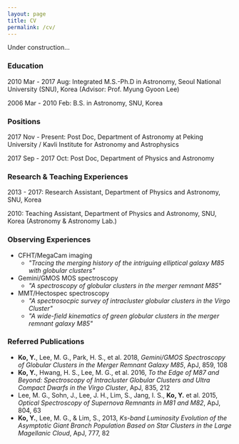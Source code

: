 ```yaml
---
layout: page
title: CV
permalink: /cv/
---
```


Under construction...

### Education
2010 Mar - 2017 Aug: Integrated M.S.-Ph.D in Astronomy, Seoul National University (SNU), Korea (Advisor: Prof. Myung Gyoon Lee)

2006 Mar - 2010 Feb: B.S. in Astronomy, SNU, Korea 

### Positions
2017 Nov - Present: Post Doc, Department of Astronomy at Peking University / Kavli Institute for Astronomy and Astrophysics

2017 Sep - 2017 Oct: Post Doc, Department of Physics and Astronomy

### Research & Teaching Experiences
2013 - 2017: Research Assistant, Department of Physics and Astronomy, SNU, Korea

2010: Teaching Assistant, Department of Physics and Astronomy, SNU, Korea (Astronomy & Astronomy Lab.)

### Observing Experiences
* CFHT/MegaCam imaging
  * _"Tracing the merging history of the intriguing elliptical galaxy M85 with globular clusters"_
* Gemini/GMOS MOS spectroscopy
  * _"A spectroscopy of globular clusters in the merger remnant M85"_
* MMT/Hectospec spectroscopy
  * _"A spectrosocpic survey of intracluster globular clusters in the Virgo Cluster"_
  * _"A wide-field kinematics of green globular clusters in the merger remnant galaxy M85"_
  
### Referred Publications
* __Ko, Y.__, Lee, M. G., Park, H. S., et al. 2018, _Gemini/GMOS Spectroscopy of Globular Clusters in the Merger Remnant Galaxy M85_, ApJ, 859, 108
* __Ko, Y.__, Hwang, H. S., Lee, M. G., et al. 2016, _To the Edge of M87 and Beyond: Spectroscopy of Intracluster Globular Clusters and Ultra Compact Dwarfs in the Virgo Cluster_, ApJ, 835, 212
* Lee, M. G., Sohn, J., Lee, J. H., Lim, S., Jang, I. S., __Ko, Y.__ et al. 2015, _Optical Spectroscopy of Supernova Remnants in M81 and M82_, ApJ, 804, 63
* __Ko, Y.__, Lee, M. G., & Lim, S., 2013, _Ks-band Luminosity Evolution of the Asymptotic Giant Branch Population Based on Star Clusters in the Large Magellanic Cloud_, ApJ, 777, 82
